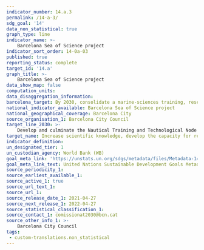 ```yaml
---
indicator_number: 14.a.3
permalink: /14-a-3/
sdg_goal: '14'
data_non_statistical: true
graph_type: line
indicator_name: >-
    Barcelona Sea of Science project
indicator_sort_order: 14-0a-03
published: true
reporting_status: complete
target_id: '14.a'
graph_title: >-
    Barcelona Sea of Science project
data_show_map: false
computation_units: 
data_disaggregation_information:
barcelona_target: By 2030, consolidate a marine-sciences training, research and development hub
national_indicator_available: Barcelona Sea of Science project
national_geographical_coverage: Barcelona City
source_organisation_1: Barcelona City Council
target_line_2030: >-
    Develop and culminate the Nautical Training and Technological Node project
target_name: Increase scientific knowledge, develop the capacity for research and transfer marine technology, taking into account the Intergovernmental Oceanographic Commission’s criteria and directives for the transfer of marine technology, with the aim of improving the health of the oceans and reinforcing the contribution of marine biodiversity to the development of developing countries, in particular small, insular developing states and less advanced countries
indicator_definition:
un_designated_tier: 1
un_custodian_agency: World Bank (WB)
goal_meta_link: 'https://unstats.un.org/sdgs/metadata/files/Metadata-14-0a-01.pdf'
goal_meta_link_text: United Nations Sustainable Development Goals Metadata (pdf 894kB)
source_periodicity_1: 
source_earliest_available_1: 
source_active_1: true
source_url_text_1:
source_url_1:
source_release_date_1: 2021-04-27
source_next_release_1: 2022-04-27
source_statistical_classification_1: 
source_contact_1: comissionat2030@bcn.cat
source_other_info_1: >-
    Barcelona City Council
tags:
 - custom-translations.non_statistical
---
```

